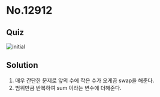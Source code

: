 # No.12912

## Quiz

![initial](https://user-images.githubusercontent.com/70942197/116225112-682d6e80-a78c-11eb-896b-f8a2b0bd8b8f.png)

## Solution

1. 매우 간단한 문제로 앞의 수에 작은 수가 오게끔 swap을 해준다.
2. 범위만큼 반복하여 sum 이라는 변수에 더해준다.
